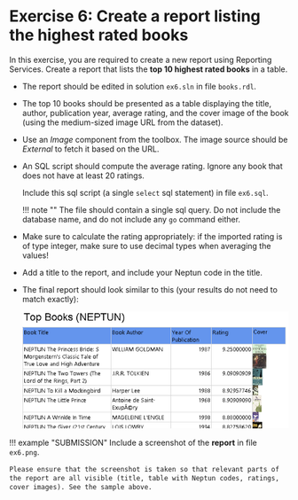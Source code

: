 # Exercise 6: Create a report listing the highest rated books

In this exercise, you are required to create a new report using Reporting Services. Create a report that lists the **top 10 highest rated books** in a table.

- The report should be edited in solution `ex6.sln` in file `books.rdl`.

- The top 10 books should be presented as a table displaying the title, author, publication year, average rating, and the cover image of the book (using the medium-sized image URL from the dataset).

- Use an _Image_ component from the toolbox. The image source should be _External_ to fetch it based on the URL.

- An SQL script should compute the average rating. Ignore any book that does not have at least 20 ratings.

    Include this sql script (a single `select` sql statement) in file `ex6.sql`.

    !!! note ""
        The file should contain a single sql query. Do not include the database name, and do not include any `go` command either.

- Make sure to calculate the rating appropriately: if the imported rating is of type integer, make sure to use decimal types when averaging the values!

- Add a title to the report, and include your Neptun code in the title.

- The final report should look similar to this (your results do not need to match exactly):

     ![Top books report](images/report-books.png)

!!! example "SUBMISSION"
    Include a screenshot of the **report** in file `ex6.png`.

    Please ensure that the screenshot is taken so that relevant parts of the report are all visible (title, table with Neptun codes, ratings, cover images). See the sample above.
